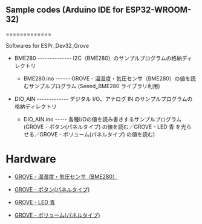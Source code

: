 ## Sample codes (Arduino IDE for ESP32-WROOM-32)
=============

Softwares for ESPr_Dev32_Grove

+ BME280  -------------- I2C（BME280）のサンプルプログラムの格納ディレクトリ
   +  BME280.ino  ------ GROVE - 温湿度・気圧センサ（BME280）の値を読むサンプルプログラム (Seeed_BME280 ライブラリ利用)

+ DIO_AIN  ------------- デジタル I/O、アナログ IN のサンプルプログラムの格納ディレクトリ
   +  DIO_AIN.ino  ----- 各種I/Oの値を読み書きするサンプルプログラム(GROVE - ボタン(パネルタイプ) の値を読む／GROVE - LED 青 を光らせる／GROVE - ボリューム(パネルタイプ) の値を読む)

Hardware
========

+ [GROVE - 温湿度・気圧センサ（BME280）](https://www.switch-science.com/catalog/3374/)

+ [GROVE - ボタン(パネルタイプ)](https://www.switch-science.com/catalog/1246/)

+ [GROVE - LED 青](https://www.switch-science.com/catalog/1251/)

+ [GROVE - ボリューム(パネルタイプ)](https://www.switch-science.com/catalog/1247/)
